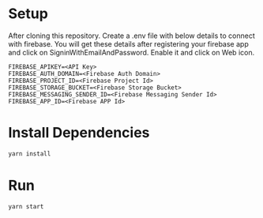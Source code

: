 # Setup
After cloning this repository. Create a .env file with below details to connect with firebase. 
You will get these details after registering your firebase app and click on SigninWithEmailAndPassword. Enable it and click on Web icon.

```properies
FIREBASE_APIKEY=<API Key>
FIREBASE_AUTH_DOMAIN=<Firebase Auth Domain>
FIREBASE_PROJECT_ID=<Firebase Project Id>
FIREBASE_STORAGE_BUCKET=<Firebase Storage Bucket>
FIREBASE_MESSAGING_SENDER_ID=<Firebase Messaging Sender Id>
FIREBASE_APP_ID=<Firebase APP Id>
```
# Install Dependencies
```sh
yarn install
```

# Run
```sh
yarn start
```
